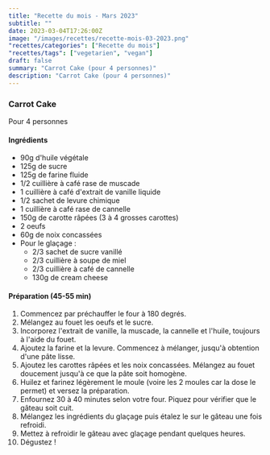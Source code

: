 ```yaml
---
title: "Recette du mois - Mars 2023"
subtitle: ""
date: 2023-03-04T17:26:00Z
image: "/images/recettes/recette-mois-03-2023.png"
"recettes/categories": ["Recette du mois"]
"recettes/tags": ["vegetarien", "vegan"]
draft: false
summary: "Carrot Cake (pour 4 personnes)"
description: "Carrot Cake (pour 4 personnes)"
---
```


### Carrot Cake

Pour 4 personnes

#### Ingrédients

- 90g d'huile végétale
- 125g de sucre
- 125g de farine fluide
- 1/2 cuillière à café rase de muscade
- 1 cuillière à café d'extrait de vanille liquide
- 1/2 sachet de levure chimique
- 1 cuillière à café rase de cannelle
- 150g de carotte râpées (3 à 4 grosses carottes)
- 2 oeufs
- 60g de noix concassées
- Pour le glaçage :
  - 2/3 sachet de sucre vanillé
  - 2/3 cuillière à soupe de miel
  - 2/3 cuillière à café de cannelle
  - 130g de cream cheese

#### Préparation (45-55 min)

1. Commencez par préchauffer le four à 180 degrés.
2. Mélangez au fouet les oeufs et le sucre.
3. Incorporez l'extrait de vanille, la muscade, la cannelle et l'huile, toujours à l'aide du fouet.
4. Ajoutez la farine et la levure. Commencez à mélanger, jusqu'à obtention d'une pâte lisse.
5. Ajoutez les carottes râpées et les noix concassées. Mélangez au fouet doucement jusqu'à ce que la pâte soit homogène.
6. Huilez et farinez légèrement le moule (voire les 2 moules car la dose le permet) et versez la préparation.
7. Enfournez 30 à 40 minutes selon votre four. Piquez pour vérifier que le gâteau soit cuit.
8. Mélangez les ingrédients du glaçage puis étalez le sur le gâteau une fois refroidi.
9. Mettez à refroidir le gâteau avec glaçage pendant quelques heures.
10. Dégustez !